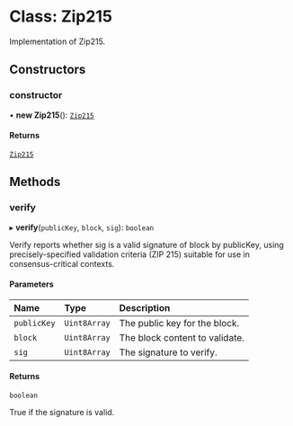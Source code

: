 # Class: Zip215

Implementation of Zip215.

## Constructors

### constructor

• **new Zip215**(): [`Zip215`](Zip215.md)

#### Returns

[`Zip215`](Zip215.md)

## Methods

### verify

▸ **verify**(`publicKey`, `block`, `sig`): `boolean`

Verify reports whether sig is a valid signature of block by
publicKey, using precisely-specified validation criteria (ZIP 215) suitable
for use in consensus-critical contexts.

#### Parameters

| Name        | Type         | Description                    |
| :---------- | :----------- | :----------------------------- |
| `publicKey` | `Uint8Array` | The public key for the block.  |
| `block`     | `Uint8Array` | The block content to validate. |
| `sig`       | `Uint8Array` | The signature to verify.       |

#### Returns

`boolean`

True if the signature is valid.
